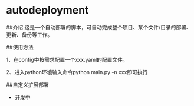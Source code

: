 # autodeployment

##介绍
这是一个自动部署的脚本，可自动完成整个项目、某个文件/目录的部署、更新、备份等工作。  

##使用方法

1、在config中按需求配置一个xxx.yaml的配置文件。

2、进入python环境输入命令python main.py -n xxx即可执行  

##自定义扩展部署
 - 开发中